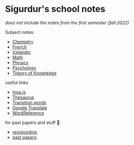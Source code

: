 # Sigurdur's school notes

*does not include the notes from the first semester (fall 2022)*

Subject notes:
- [Chemistry](chemistry-hl/readme.md)
- [French](french/readme.md)
- [Icelandic](icelandic-sl/readme.md)
- [Math](math-hl/readme.md)
- [Physics](physics-hl/readme.md)
- [Psychology](psychology-sl/readme.md)
- [Theory of Knowledge](tok/readme.md)

useful links
- [Inna.is](https://inna.is/)
- [Thesaurus](https://www.thesaurus.com/)
- [Transition words](https://www.smart-words.org/linking-words/transition-words.html)
- [Google Translate](https://www.google.com/search?q=google+translate&oq=google+translate&aqs=chrome..69i57j0l7.3644j0j7&sourceid=chrome&ie=UTF-8)
- [WordReference](https://www.wordreference.com/)


for past papers and stuff 🤫:
- [revisiondojo](https://revisiondojo.com/Past%20Papers/IB/Mathematics/Mathematics/)
- [past papers](https://onedrive.live.com/?authkey=%21AM4LCYXFaYeUGWI&id=395E50B7D711CE0%21267&cid=0395E50B7D711CE0)


